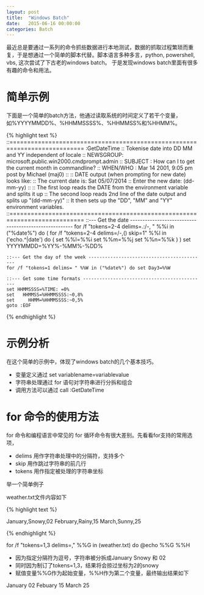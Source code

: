 ```yaml
---
layout: post
title:  "Windows Batch"
date:   2015-06-16 00:00:00
categories: Batch
---
```


最近总是要通过一系列的命令抓些数据进行本地测试，数据的抓取过程繁琐而重复，于是想通过一个简单的脚本代替。脚本语言多种多言，python, powershell, vbs, 这次尝试了下古老的windows batch。
于是发现windows batch里面有很多有趣的命令和用法。


<!--more-->

# 简单示例

下面是一个简单的batch方法，他通过读取系统的时间定义了若干个变量，如%YYYYMMDD%、%HHMMSSSS%、%HHMMSS%和%HHMM%。

{% highlight text %}
::===========================================================================
:GetDateTime
:: Tokenise date into DD MM and YY independent of locale
:: NEWSGROUP: microsoft.public.win2000.cmdprompt.admin
:: SUBJECT  : How can I to get the current month in commandline?
:: WHEN/WHO : Mar 14 2001, 9:05 pm  post by Michael (maj0)
::
:: DATE output (when prompting for new date) looks like:
::      The current date is: Sat 05/07/2014
::      Enter the new date: (dd-mm-yy)
::
:: The first loop reads the DATE from the environment variable and splits it up
:: The second loop reads 2nd line of the date output and splits up "(dd-mm-yy)"
:: It then sets up the "DD", "MM" and "YY" environment variables.
::===========================================================================
    ::--- Get the date ------------------------------------------------------
    for /f "tokens=2-4 delims=.:/-, " %%i in ("%date%") do (
        for /f "tokens=2-4 delims=/-,() skip=1" %%l in ('echo.^|date') do (
          set %%l=%%i
          set %%m=%%j
          set %%n=%%k
        )
    )
    set YYYYMMDD=%YY%-%MM%-%DD%
 
    ::--- Get the day of the week -------------------------------------------
    for /f "tokens=1 delims= " %%W in ("%date%") do set Day3=%%W
 
    ::--- Get some time formats ---------------------------------------------
    set HHMMSSSS=%TIME: =0%
    set   HHMMSS=%HHMMSSSS:~0,8%
    set     HHMM=%HHMMSSSS:~0,5%
    goto :EOF

{% endhighlight %}

# 示例分析

在这个简单的示例中，体现了windows batch的几个基本技巧。 

- 变量定义通过 set variablename=variablevalue 
- 字符串处理通过 for 语句对字符串进行分拆和组合 
- 调用方法可以通过 call :GetDateTime 

# for 命令的使用方法

for 命令和编程语言中常见的 for 循环命令有很大差别。先看看for支持的常用选项，

- delims 用作字符串处理中的分隔符，支持多个
- skip 用作跳过字符串的前几行
- tokens 用作指定被处理的字符串坐标
 
举一个简单例子 

weather.txt文件内容如下

{% highlight text %}

 January,Snowy,02 
 February,Rainy,15 
 March,Sunny,25 
 
{% endhighlight %}

for /f "tokens=1,3 delims=," %%G in (weather.txt) do @echo %%G %%H

- 因为指定分隔符为逗号，字符串被分拆成January Snowy 和 02 
- 同时因为制订了tokens=1,3，结果将会掠过坐标为2的snowy 
- 赋值变量%%G作为起始变量，%%H作为第二个变量，最终输出结果如下 

January 02 
Febuary 15 
March 25 





